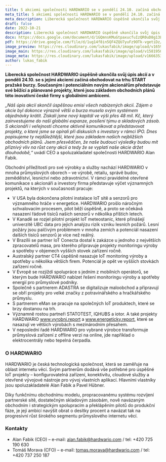 ```yaml
---
title: S akciemi společnosti HARDWARIO se v pondělí 24.10. začíná obchodovat na trhu START pražské burzy, firma představila běžící a plánované IoT projekty
meta_title: S akciemi společnosti HARDWARIO se v pondělí 24.10. začíná obchodovat na trhu START pražské burzy, firma představila běžící a plánované IoT projekty
meta_description: Liberecká společnost HARDWARIO úspěšně ukončila svůj úpis akcií a v pondělí 24.10. se s jejími akciemi začíná obchodovat na trhu START pražské burzy. Současným i potenciálním novým akcionářům představuje své běžící a plánované projekty, které jsou základem obchodních plánů této inovativní české firmy s globálními ambicemi.
draft: false
date: 2022-10-21
description: Liberecká společnost HARDWARIO úspěšně ukončila svůj úpis akcií a v pondělí 24.10. se s jejími akciemi začíná obchodovat na trhu START pražské burzy. Současným i potenciálním novým akcionářům představuje své běžící a plánované projekty, které jsou základem obchodních plánů této inovativní české firmy s globálními ambicemi.
docx: https://docs.google.com/document/d/1GQmnsKMuGtpaxucfuIzQR0uD8g13Lk8N/edit?usp=sharing&ouid=100979526148034723712&rtpof=true&sd=true
pdf: https://drive.google.com/file/d/1ug14f8in5QF4ZQU7yuFz9OTk-vgetiDz/view?usp=sharing
image_preview: https://res.cloudinary.com/lukasfabik/image/upload/v1659092017/press/AlanFabik_PavelHubner-1.jpg
image_main: https://res.cloudinary.com/lukasfabik/image/upload/v1581950249/blog/wide_placeholder.jpg
image_meta: https://res.cloudinary.com/lukasfabik/image/upload/v1666353099/press/2022-10-21-ipo.png
author: lukas_fabik
---
```


**Liberecká společnost HARDWARIO úspěšně ukončila svůj úpis akcií a v pondělí 24.10. se s jejími akciemi začíná obchodovat na trhu START pražské burzy. Současným i potenciálním novým akcionářům představuje své běžící a plánované projekty, které jsou základem obchodních plánů této inovativní české firmy s globálními ambicemi.**

*„Náš úpis akcií skončil úspěšnou emisí všech nabízených akcií. Zájem o akcie byl dokonce výrazně větší a burza musela svým systémem objednávky krátit. Získali jsme nový kapitál ve výši přes 48 mil. Kč, který zainvestujeme do naší globální expanze, posílení týmu a skladových zásob. S akcionáři i veřejností chceme aktivně komunikovat a představovat projekty, o které jsme se opírali při diskusích s investory v rámci IPO. Dnes popisujeme ty nejdůležitější, které jsou základem našich nejbližších obchodních plánů. Jsem přesvědčen, že naše budoucí výsledky budou mít příznivý vliv na růst ceny akcií a tedy že se vyplatí naše akcie držet dlouhodobě,“* uvádí CEO a spoluzakladatel společnosti HARDWARIO Alan Fabik.

Obchodní příležitosti pro své výrobky a služby nachází HARDWARIO v mnoha průmyslových oborech – ve výrobě, retailu, správě budov, zemědělství, lesnictví nebo zdravotnictví. V rámci pravidelné otevřené komunikace s akcionáři a investory firma představuje výčet významných projektů, na kterých v současnosti pracuje:

* V USA byla dokončena pilotní instalace IoT sítě a senzorů pro významného hráče v energetice. HARDWARIO prošlo náročným schvalovacím procesem, pilot běží úspěšně, a proto se očekává nasazení řádově tisíců našich senzorů v několika příštích letech.
* V Kanadě se rozjel pilotní projekt IoT meteostanic, které přinášejí univerzitě UBC data pro jejich analýzu rizik vzniku lesních požárů. Lesní požáry jsou palčivým problémem v mnoha zemích a potenciál nasazení dalších tisíců senzorů je více než reálný.
* V Brazílii se partner IoT Conecta dostal k zakázce u jednoho z největších zpracovatelů masa, pro kterého připravuje projekty monitoringu výroby a spotřeby v objemech vyšších stovek zařízení ročně.
* Australský partner CT4 úspěšně nasazuje IoT monitoring výroby a spotřeby u několika větších firem. Potenciál je opět ve vyšších stovkách zařízení ročně.
* V Evropě se rozjíždí spolupráce s jedním z mobilních operátorů, se kterým bude HARDWARIO nabízet řešení monitoringu výroby a spotřeby energií pro průmyslové podniky.
* Společně s partnerem ADASTRA se digitalizuje maloobchod a připravují se obří projekty pro velké značky z potravinářského a hračkářského průmyslu. 
* S partnerem eMan se pracuje na společných IoT produktech, které se brzy dostanou na trh.
* Významně rostou partneři STATOTEST, IQHUBS a iotor. A také projekty HARDWARIO www.vyrobni.report a www.energeticky.report, které se nasazují ve větších výrobách s mezinárodním přesahem. 
* V neposlední řadě HARDWARIO pro vybrané výrobce transformuje průmyslová zařízení z offline verzí na online, jde například o elektrocentrály nebo tepelná čerpadla.

### O HARDWARIO 

HARDWARIO je česká technologická společnost, která se zaměřuje na oblast internetu věcí. Svým partnerům dodává vše potřebné pro úspěšné IoT projekty – konfigurovatelná zařízení, konektivitu, cloudové služby a otevřené vývojové nástroje pro vývoj vlastních aplikací. Hlavními vlastníky jsou spoluzakladatelé Alan Fabik a Pavel Hübner.

Díky funkčnímu obchodnímu modelu, propracovanému systému rozvíjení partnerské sítě, dostatečným skladovým zásobám, nově navázaným obchodním i strategickým spolupracím a překlápěním pilotů do produkční fáze, je její ambicí navýšit obrat o desítky procent a navázat tak na progresivní růst širokého segmentu průmyslového internetu věcí.


### Kontakty

- Alan Fabik (CEO) – e-mail: alan.fabik@hardwario.com / tel: +420 725 190 630
- Tomáš Morava (CFO) – e-mail: tomas.morava@hardwario.com / tel: +420 737 250 187